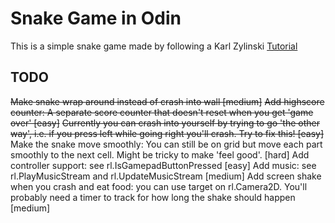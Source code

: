 # Snake Game in Odin

This is a simple snake game made by following a Karl Zylinski [Tutorial](https://www.youtube.com/watch?v=lfiQNCNUifI)

## TODO

~~Make snake wrap around instead of crash into wall [medium]~~
~~Add highscore counter: A separate score counter that doesn't reset when you get 'game over' [easy]~~
~~Currently you can crash into yourself by trying to go 'the other way', i.e. if you press left while going right you'll crash. Try to fix this! [easy]~~
Make the snake move smoothly: You can still be on grid but move each part smoothly to the next cell. Might be tricky to make 'feel good'. [hard]
Add controller support: see rl.IsGamepadButtonPressed [easy]
Add music: see rl.PlayMusicStream and rl.UpdateMusicStream [medium]
Add screen shake when you crash and eat food: you can use target on rl.Camera2D. You'll probably need a timer to track for how long the shake should happen [medium]
